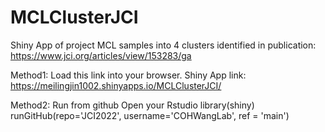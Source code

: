 # MCLClusterJCI
Shiny App of project MCL samples into 4 clusters identified in publication: 
https://www.jci.org/articles/view/153283/ga

Method1: Load this link into your browser.
Shiny App link: https://meilingjin1002.shinyapps.io/MCLClusterJCI/

Method2: Run from github
Open your Rstudio
library(shiny)
runGitHub(repo='JCI2022', username='COHWangLab', ref = 'main')
